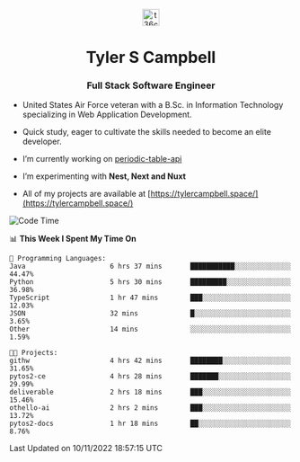 <p align="center">
<a href="https://www.linkedin.com/in/t36campbell" target="blank"><img align="center" src="https://ik.imagekit.io/t36campbell/Portfolio/linkedin.png.original_m8bbGgPh6.png" alt="t36campbell" height="30" width="30" /></a>
</p>
<h1 align="center">Tyler S Campbell</h1>
<h3 align="center">Full Stack Software Engineer</h3>

* United States Air Force veteran with a B.Sc. in Information Technology specializing in Web Application Development. 

* Quick study, eager to cultivate the skills needed to become an elite developer.

* I’m currently working on [periodic-table-api](https://github.com/t36campbell/periodic-table-api)

* I’m experimenting with **Nest, Next and Nuxt**

* All of my projects are available at [https://tylercampbell.space/](https://tylercampbell.space/)

<!--START_SECTION:waka-->
![Code Time](http://img.shields.io/badge/Code%20Time-1%2C981%20hrs%2048%20mins-blue)

📊 **This Week I Spent My Time On** 

```text
💬 Programming Languages: 
Java                     6 hrs 37 mins       ███████████░░░░░░░░░░░░░░   44.47% 
Python                   5 hrs 30 mins       █████████░░░░░░░░░░░░░░░░   36.98% 
TypeScript               1 hr 47 mins        ███░░░░░░░░░░░░░░░░░░░░░░   12.03% 
JSON                     32 mins             █░░░░░░░░░░░░░░░░░░░░░░░░   3.65% 
Other                    14 mins             ░░░░░░░░░░░░░░░░░░░░░░░░░   1.59%

🐱‍💻 Projects: 
githw                    4 hrs 42 mins       ████████░░░░░░░░░░░░░░░░░   31.65% 
pytos2-ce                4 hrs 28 mins       ███████░░░░░░░░░░░░░░░░░░   29.99% 
deliverable              2 hrs 18 mins       ███░░░░░░░░░░░░░░░░░░░░░░   15.46% 
othello-ai               2 hrs 2 mins        ███░░░░░░░░░░░░░░░░░░░░░░   13.72% 
pytos2-docs              1 hr 18 mins        ██░░░░░░░░░░░░░░░░░░░░░░░   8.76%

```


 Last Updated on 10/11/2022 18:57:15 UTC
<!--END_SECTION:waka-->

